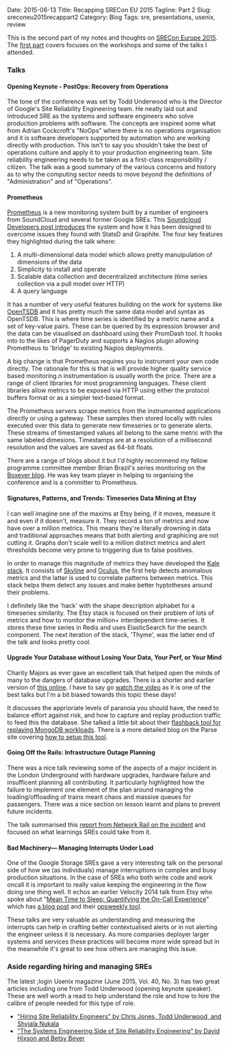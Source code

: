 Date: 2015-06-13
Title: Recapping SRECon EU 2015
Tagline: Part 2
Slug: sreconeu2015recappart2
Category: Blog
Tags: sre, presentations, usenix, review

This is the second part of my notes and thoughts on [SRECon Europe 2015](https://www.usenix.org/conference/srecon15europe/program). The [first part](https://eoinbrazil.com/sreconeu2015recap.html) covers focuses on the workshops and some of the talks I attended.

### Talks

#### Opening Keynote - PostOps: Recovery from Operations
The tone of the conference was set by Todd Underwood who is the Director of Google's Site Reliability Engineering team. He neatly laid out and introduced SRE as the systems and software engineers who solve production problems with software. The concepts are inspired some what from Adrian Cockcroft's "NoOps" where there is no operations organisation and it is software developers supported by automation who are working directly with production. This isn't to say you shouldn't take the best of operations culture and apply it to your production engineering team. Site reliability engineering needs to be taken as a first-class responsibility / citizen. The talk was a good summary of the various concerns and history as to why the computing sector needs to move beyond the definitions of "Administration" and of "Operations".

#### Prometheus
[Prometheus](http://prometheus.io/) is a new monitoring system built by a number of engineers from SoundCloud and several former Google SREs. This [Soundcloud Developers post introduces](https://developers.soundcloud.com/blog/prometheus-monitoring-at-soundcloud) the system and how it has been designed to overcome issues they found with StatsD and Graphite. The four key features they highlighted during the talk where:
1. A multi-dimensional data model which allows pretty manuipulation of dimensions of the data
2. Simplicity to install and operate
3. Scalable data collection and decentralized architecture (time series collection via a pull model over HTTP)
4. A query language

It has a number of very useful features building on the work for systems like [OpenTSDB](http://opentsdb.net/) and it has pretty much the same data model and syntax as OpenTSDB. This is where time series is identified by a metric name and a set of key-value pairs. These can be queried by its expression browser and the data can be visualised on dashboard using their PromDash tool. It hooks into to the likes of PagerDuty and supports a Nagios plugin allowing Prometheus to 'bridge' to existing Nagios deployments.

A big change is that Prometheus requires you to instrument your own code directly. The rationale for this is that is will provide higher quality service based monitoring.n instrumentation is usually worth the price. There are a range of client libraries for most programming languages. These client libraries allow metrics to be exposed via HTTP using either the protocol buffers format or as a simpler text-based format.

The Prometheus servers scrape metrics from the instrumented applications directly or using a gateway. These samples then stored locally with rules executed over this data to generate new timeseries or to generate alerts. These streams of timestamped values all belong to the same metric with the same labeled dimesions. Timestamps are at a resolution of a millisecond resolution and the values are saved as 64-bit floats.

There are a range of blogs about it but I'd highly recommend my fellow programme committee member Brian Brazil's series monitoring on the [Boxever blog](http://www.boxever.com/tag/monitoring). He was key team player in helping to organising the conference and is a committer to Prometheus.

#### Signatures, Patterns, and Trends: Timeseries Data Mining at Etsy
I can well imagine one of the maxims at Etsy being, if it moves, measure it and even if it doesn't, measure it. They record a ton of metrics and now have over a million metrics. This means they're literally drowning in data and traditional approaches means that both alerting and graphicing are not cutting it. Graphs don't scale well to a million distinct metrics and alert thresholds become very prone to triggering due to false positives.

In order to manage this magnitude of metrics they have developed the [Kale stack](https://codeascraft.com/2013/06/11/introducing-kale/). It consists of [Skyline](https://github.com/etsy/skyline) and [Oculus](https://github.com/etsy/oculus), the first help detects anomalous metrics and the latter is used to correlate patterns between metrics. This stack helps them detect any issues and make better hyptotheses around their problems.

I definitely like the 'hack' with the shape description alphabet for a timeseries similarity. The Etsy stack is focused on their problem of lots of metrics and how to monitor the million+ interdependent time-series. It stores these time series in Redis and uses ElasticSearch for the search component. The next iteration of the stack, 'Thyme', was the latter end of the talk and looks pretty cool.

#### Upgrade Your Database without Losing Your Data, Your Perf, or Your Mind
Charity Majors as ever gave an excellent talk that helped open the minds of many to the dangers of database upgrades. There is a shorter and earlier version of [this online](https://speakerdeck.com/charity/upgrading-databases-without-losing-your-data-your-perf-or-your-mind). I have to say go [watch the video](https://www.usenix.org/conference/srecon15europe/program/presentation/majors) as it is one of the best talks but I'm a bit biased towards this topic these days!

It discusses the apprioriate levels of paranoia you should have, the need to balance effort against risk, and how to capture and replay production traffic to feed this the database. She talked a little bit about their [flashback tool for replaying MongoDB workloads](https://github.com/ParsePlatform/flashback). There is a more detailed blog on the Parse site covering [how to setup this tool](http://blog.parse.com/learn/engineering/mongodb-rocksdb-benchmark-setup-compression/).

#### Going Off the Rails: Infrastructure Outage Planning
There was a nice talk reviewing some of the aspects of a major incident in the London Underground with hardware upgrades, hardware failure and insufficent planning all contributing. It particularly highlighted how the failure to implement one element of the plan around managing the loading/offloading of trains meant chaos and massive queues for passengers. There was a nice section on lesson learnt and plans to prevent future incidents.

The talk summarised this [report from Network Rail on the incident](https://www.networkrail.co.uk/review-into-disruption-affecting-kings-cross-and-paddington-services-27-December-2014.pdf) and focused on what learnings SREs could take from it.

#### Bad Machinery— Managing Interrupts Under Load
One of the Google Storage SREs gave a very interesting talk on the personal side of how we (as individuals) manage interruptions in complex and busy production situations. In the case of SREs who both write code and work oncall it is important to really value keeping the engineering in the flow doing one thing well. It echos an earlier Velocity 2014 talk from Etsy who spoke about "[Mean Time to Sleep: Quantifying the On-Call Experience](https://www.youtube.com/watch?v=FLqucVb_et0)" which has [a blog post](https://codeascraft.com/2014/06/19/opsweekly-measuring-on-call-experience-with-alert-classification/) and their [opsweekly tool](https://github.com/etsy/opsweekly).

These talks are very valuable as understanding and measuring the interrupts can help in crafting better contextualised alerts or in not alerting the engineer unless it is necessary. As more companies deployer larger systems and services these practices will become more wide spread but in the meanwhile it's great to see how others are managing this issue.

### Aside regarding hiring and managing SREs
The latest ;login Usenix magazine (June 2015, Vol. 40, No. 3) has two great articles including one from Todd Underwood (opening keynote speaker). These are well worth a read to help understand the role and how to hire the calibre of people needed for this type of role.

  * ["Hiring Site Reliability Engineers" by Chris Jones, Todd Underwood, and Shyjala Nukala](https://www.usenix.org/publications/login/june15/hiring-site-reliability-engineers)
  * ["The Systems Engineering Side of Site Reliability Engineering" by David Hixson and Betsy Beyer](https://www.usenix.org/publications/login/june15/hixson)
